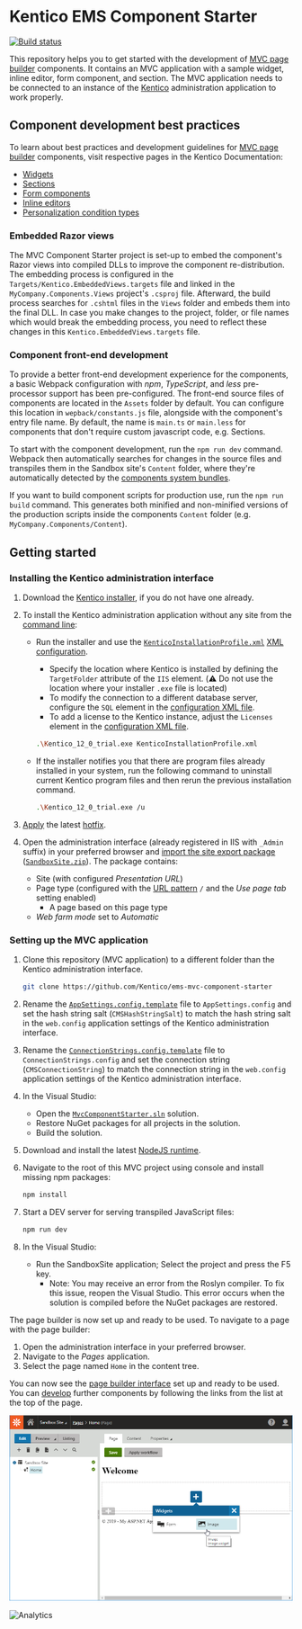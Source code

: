 # Kentico EMS Component Starter

[![Build status](https://ci.appveyor.com/api/projects/status/st73cvjh2vr7r0ck?svg=true)](https://ci.appveyor.com/project/kentico/ems-mvc-component-starter/branch/master)

This repository helps you to get started with the development of [MVC page builder](https://kentico.com/CMSPages/DocLinkMapper.ashx?version=latest&link=page_builder_mvc) components. It contains an MVC application with a sample widget, inline editor, form component, and section. The MVC application needs to be connected to an instance of the [Kentico](https://www.kentico.com/product/overview) administration application to work properly.

## Component development best practices

To learn about best practices and development guidelines for [MVC page builder](https://kentico.com/CMSPages/DocLinkMapper.ashx?version=latest&link=page_builder_mvc) components, visit respective pages in the Kentico Documentation:
* [Widgets](https://kentico.com/CMSPages/DocLinkMapper.ashx?version=latest&link=widgets_developing_mvc)
* [Sections](https://kentico.com/CMSPages/DocLinkMapper.ashx?version=latest&link=page_builder_sections_mvc)
* [Form components](https://kentico.com/CMSPages/DocLinkMapper.ashx?version=latest&link=formbuilder_components_mvc)
* [Inline editors](https://kentico.com/CMSPages/DocLinkMapper.ashx?version=latest&link=widgets_inline_editors_mvc)
* [Personalization condition types](https://kentico.com/CMSPages/DocLinkMapper.ashx?version=latest&link=dev_personalization_conditiontype_mvc)

### Embedded Razor views

The MVC Component Starter project is set-up to embed the component's Razor views into compiled DLLs to improve the component re-distribution. The embedding process is configured in the `Targets/Kentico.EmbeddedViews.targets` file and linked in the `MyCompany.Components.Views` project's `.csproj` file. Afterward, the build process searches for `.cshtml` files in the `Views` folder and embeds them into the final DLL. In case you make changes to the project, folder, or file names which would break the embedding process, you need to reflect these changes in this `Kentico.EmbeddedViews.targets` file.

### Component front-end development

To provide a better front-end development experience for the components, a basic Webpack configuration with *npm*, *TypeScript*, and *less* pre-processor support has been pre-configured. The front-end source files of components are located in the `Assets` folder by default. You can configure this location in `wepback/constants.js` file, alongside with the component's entry file name.  By default, the name is `main.ts` or `main.less` for components that don't require custom javascript code, e.g. Sections.

To start with the component development, run the `npm run dev` command. Webpack then automatically searches for changes in the source files and transpiles them in the Sandbox site's `Content` folder, where they're automatically detected by the [components system bundles](https://kentico.com/CMSPages/DocLinkMapper.ashx?version=latest&link=widgets_developing_mvc#DevelopingwidgetsinMVC-Addingscriptsandstylesforwidgets).

If you want to build component scripts for production use, run the `npm run build` command. This generates both minified and non-minified versions of the production scripts inside the components `Content` folder (e.g. `MyCompany.Components/Content`).

## Getting started

### Installing the Kentico administration interface

1. Download the [Kentico installer](https://www.kentico.com/download-demo/trial-version), if you do not have one already.
1. To install the Kentico administration application without any site from the [command line](https://kentico.com/CMSPages/DocLinkMapper.ashx?version=latest&link=installation_cmd):
    * Run the installer and use the [`KenticoInstallationProfile.xml`](/KenticoInstallationProfile.xml) [XML configuration](https://kentico.com/CMSPages/DocLinkMapper.ashx?version=latest&link=cmd_install_xml).
        * Specify the location where Kentico is installed by defining the `TargetFolder` attribute of the `IIS` element. (:warning: Do not use the location where your installer `.exe` file is located)
        * To modify the connection to a different database server, configure the `SQL` element in the [configuration XML file](https://kentico.com/CMSPages/DocLinkMapper.ashx?version=latest&link=cmd_install_xml).
        * To add a license to the Kentico instance, adjust the `Licenses` element in the [configuration XML file](https://kentico.com/CMSPages/DocLinkMapper.ashx?version=latest&link=cmd_install_xml).
         ```sh
         .\Kentico_12_0_trial.exe KenticoInstallationProfile.xml
         ```

    * If the installer notifies you that there are program files already installed in your system, run the following command to uninstall current Kentico program files and then rerun the previous installation command.

      ```sh
      .\Kentico_12_0_trial.exe /u
      ```

1. [Apply](https://kentico.com/CMSPages/DocLinkMapper.ashx?version=latest&link=upg_hotfix) the latest [hotfix](https://devnet.kentico.com/download/hotfixes).

1. Open the administration interface (already registered in IIS with `_Admin` suffix) in your preferred browser and [import the site export package](https://kentico.com/CMSPages/DocLinkMapper.ashx?version=latest&link=site_objects_importing) ([`SandboxSite.zip`](/SandboxSite.zip)). The package contains:
     * Site (with configured *Presentation URL*)
     * Page type (configured with the [URL pattern](https://kentico.com/CMSPages/DocLinkMapper.ashx?version=latest&link=content_pages_url) `/` and the *Use page tab* setting enabled)
         * A page based on this page type
     * *Web farm mode* set to *Automatic*

### Setting up the MVC application
1. Clone this repository (MVC application) to a different folder than the Kentico administration interface.

    ```sh
    git clone https://github.com/Kentico/ems-mvc-component-starter
    ```

1. Rename the [`AppSettings.config.template`](/SandboxSite/AppSettings.config.template) file to `AppSettings.config` and set the hash string salt (`CMSHashStringSalt`) to match the hash string salt in the `web.config` application settings of the Kentico administration interface.

1. Rename the [`ConnectionStrings.config.template`](/SandboxSite/ConnectionStrings.config.template) file to `ConnectionStrings.config` and set the connection string (`CMSConnectionString`) to match the connection string in the `web.config` application settings of the Kentico administration interface.

1. In the Visual Studio:
    * Open the [`MvcComponentStarter.sln`](/MvcComponentStarter.sln) solution.
    * Restore NuGet packages for all projects in the solution.
    * Build the solution.

1. Download and install the latest [NodeJS runtime](https://nodejs.org/en/).

1. Navigate to the root of this MVC project using console and install missing npm packages:
    ```sh
    npm install
    ```
1. Start a DEV server for serving transpiled JavaScript files:
    ```sh
    npm run dev
    ```

1. In the Visual Studio:
    * Run the SandboxSite application; Select the project and press the F5 key.
        * Note: You may receive an error from the Roslyn compiler. To fix this issue, reopen the Visual Studio. This error occurs when the solution is compiled before the NuGet packages are restored.

The page builder is now set up and ready to be used. To navigate to a page with the page builder:
   1. Open the administration interface in your preferred browser.
   1. Navigate to the *Pages* application.
   1. Select the page named `Home` in the content tree.

You can now see the [page builder interface](https://kentico.com/CMSPages/DocLinkMapper.ashx?version=latest&link=widgets_using_mvc) set up and ready to be used. You can [develop](https://kentico.com/CMSPages/DocLinkMapper.ashx?version=latest&link=page_builder_mvc) further components by following the links from the list at the top of the page.

![Starter showcase](/Starter.png)

![Analytics](https://kentico-ga-beacon.azurewebsites.net/api/UA-69014260-4/Kentico/ems-mvc-component-starter?pixel)
